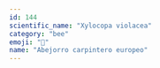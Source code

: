 ```yaml
---
id: 144
scientific_name: "Xylocopa violacea"
category: "bee"
emoji: "🐝"
name: "Abejorro carpintero europeo"
---
```

